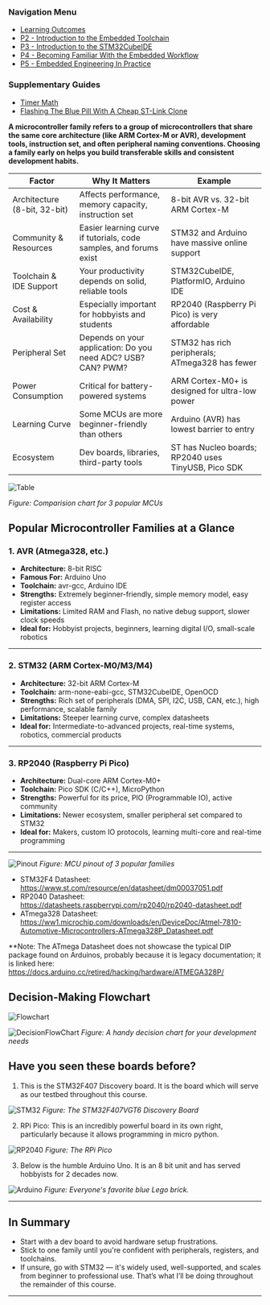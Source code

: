 <h3>Navigation Menu</h3>
<ul>
  <li><a href="Learning%20Outcomes.md">Learning Outcomes</a></li>
  <li><a href="P2_Introduction%20to%20the%20Embedded%20Toolchain.md">P2 - Introduction to the Embedded Toolchain</a></li>
  <li><a href="P3_Introduction%20to%20the%20STM32CubeIDE.md">P3 - Introduction to the STM32CubeIDE</a></li>
  <li><a href="P4_Becoming%20Familiar%20With%20the%20Embedded%20Workflow.md">P4 - Becoming Familiar With the Embedded Workflow</a></li>
  <li><a href="P5_Embedded%20Engineering%20In%20Practice.md">P5 - Embedded Engineering In Practice</a></li>
</ul>
<h3>Supplementary Guides</h3>
<ul>
  <li><a href="Timer_PrescalerMath.md">Timer Math</a></li>
  <li><a href="Flashing%20The%20Blue%20Pill%20With%20A%20Cheap%20STLink%20Clone.md">Flashing The Blue Pill With A Cheap ST-Link Clone</a></li>
</ul>

**A microcontroller family refers to a group of microcontrollers that share the same core architecture (like ARM Cortex-M or AVR), development tools, instruction set, and often peripheral naming conventions. Choosing a family early on helps you build transferable skills and consistent development habits.**

| Factor                       | Why It Matters                                                     | Example                                             |
| ---------------------------- | ------------------------------------------------------------------ | --------------------------------------------------- |
| Architecture (8-bit, 32-bit) | Affects performance, memory capacity, instruction set              | 8-bit AVR vs. 32-bit ARM Cortex-M                   |
| Community & Resources        | Easier learning curve if tutorials, code samples, and forums exist | STM32 and Arduino have massive online support       |
| Toolchain & IDE Support      | Your productivity depends on solid, reliable tools                 | STM32CubeIDE, PlatformIO, Arduino IDE               |
| Cost & Availability          | Especially important for hobbyists and students                    | RP2040 (Raspberry Pi Pico) is very affordable       |
| Peripheral Set               | Depends on your application: Do you need ADC? USB? CAN? PWM?       | STM32 has rich peripherals; ATmega328 has fewer     |
| Power Consumption            | Critical for battery-powered systems                               | ARM Cortex-M0+ is designed for ultra-low power      |
| Learning Curve               | Some MCUs are more beginner-friendly than others                   | Arduino (AVR) has lowest barrier to entry           |
| Ecosystem                    | Dev boards, libraries, third-party tools                           | ST has Nucleo boards; RP2040 uses TinyUSB, Pico SDK |

![Table](assets/ComparisionTable.png)

*Figure: Comparision chart for 3 popular MCUs*

## Popular Microcontroller Families at a Glance

### 1. AVR (Atmega328, etc.)

- **Architecture:** 8-bit RISC
- **Famous For:** Arduino Uno
- **Toolchain:** avr-gcc, Arduino IDE
- **Strengths:** Extremely beginner-friendly, simple memory model, easy register access
- **Limitations:** Limited RAM and Flash, no native debug support, slower clock speeds
- **Ideal for:** Hobbyist projects, beginners, learning digital I/O, small-scale robotics

---

### 2. STM32 (ARM Cortex-M0/M3/M4)

- **Architecture:** 32-bit ARM Cortex-M
- **Toolchain:** arm-none-eabi-gcc, STM32CubeIDE, OpenOCD
- **Strengths:** Rich set of peripherals (DMA, SPI, I2C, USB, CAN, etc.), high performance, scalable family
- **Limitations:** Steeper learning curve, complex datasheets
- **Ideal for:** Intermediate-to-advanced projects, real-time systems, robotics, commercial products

---

### 3. RP2040 (Raspberry Pi Pico)

- **Architecture:** Dual-core ARM Cortex-M0+
- **Toolchain:** Pico SDK (C/C++), MicroPython
- **Strengths:** Powerful for its price, PIO (Programmable IO), active community
- **Limitations:** Newer ecosystem, smaller peripheral set compared to STM32
- **Ideal for:** Makers, custom IO protocols, learning multi-core and real-time programming

---
![Pinout](assets/MCUComparision.png)
*Figure: MCU pinout of 3 popular families*


- STM32F4 Datasheet: https://www.st.com/resource/en/datasheet/dm00037051.pdf
- RP2040 Datasheet: https://datasheets.raspberrypi.com/rp2040/rp2040-datasheet.pdf
- ATmega328 Datasheet: https://ww1.microchip.com/downloads/en/DeviceDoc/Atmel-7810-Automotive-Microcontrollers-ATmega328P_Datasheet.pdf

**Note: The ATmega Datasheet does not showcase the typical DIP package found on Arduinos, probably because it is legacy documentation; it is linked here: https://docs.arduino.cc/retired/hacking/hardware/ATMEGA328P/

## Decision-Making Flowchart

![Flowchart](assets/Decision.png)

![DecisionFlowChart](assets/DecisionFlowChart.png)
*Figure: A handy decision chart for your development needs*

## Have you seen these boards before?

1. This is the STM32F407 Discovery board. It is the board which will serve as our testbed throughout this course. 

![STM32](assets/STM32F4_Discovery_(9067300323).jpg)
*Figure: The STM32F407VGT6 Discovery Board*

2. RPi Pico: This is an incredibly powerful board in its own right, particularly because it allows programming in micro python.

![RP2040](assets/Raspberry_Pi_Pico_oblique.jpg)
*Figure: The RPi Pico*

3. Below is the humble Arduino Uno. It is an 8 bit unit and has served hobbyists for 2 decades now.

![Arduino](assets/Arduino_Uno_002.jpg)
*Figure: Everyone's favorite blue Lego brick.*

---
## In Summary

- Start with a dev board to avoid hardware setup frustrations.
- Stick to one family until you're confident with peripherals, registers, and toolchains.
- If unsure, go with STM32 — it's widely used, well-supported, and scales from beginner to professional use. That’s what I’ll be doing throughout the remainder of this course.

---